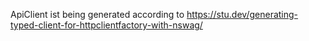 ﻿ApiClient ist being generated according to https://stu.dev/generating-typed-client-for-httpclientfactory-with-nswag/